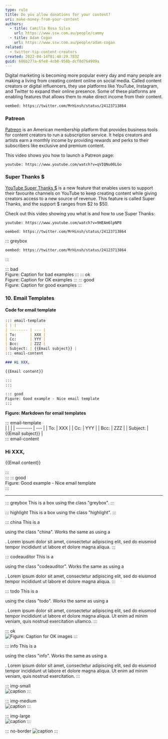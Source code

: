 ```yaml
---
type: rule
title: Do you allow donations for your content?
uri: make-money-from-your-content
authors:
  - title: Camilla Rosa Silva
    url: https://www.ssw.com.au/people/cammy
  - title: Adam Cogan
    url: https://www.ssw.com.au/people/adam-cogan
related:
  - twitter-tip-content-creators
created: 2022-04-14T01:48:29.783Z
guid: 686b277a-6fe8-4cb8-958b-dcf8d764909a
---
```


Digital marketing is becoming more popular every day and many people are making a living from creating content online on
social media. Called content creators or digital influencers, they use platforms like YouTube, Instagram, and Twitter to
expand their online presence. Some of these platforms are enabling features that allows them to make direct income from
their content.

`oembed: https://twitter.com/MrHinsh/status/24123713864`

<!--endintro-->

### Patreon

[Patreon](https://www.patreon.com/) is an American membership platform that provides business tools for content creators
to run a subscription service. It helps creators and artists earn a monthly income by providing rewards and perks to
their subscribers like exclusive and premium content.

This video shows you how to launch a Patreon page:

`youtube: https://www.youtube.com/watch?v=qVIQNu00LGo`

### Super Thanks $

[YouTube Super Thanks $](https://support.google.com/youtube/answer/10878910?hl=en) is a new feature that enables users
to support their favourite channels on YouTube to keep creating content while giving creators access to a new source of
revenue. This feature is called Super Thanks, and the support $ ranges from $2 to $50.

Check out this video showing you what is and how to use Super Thanks:

`youtube: https://www.youtube.com/watch?v=9HEAm6lpNP8`

`oembed: https://twitter.com/MrHinsh/status/24123713864`

::: greybox

`oembed: https://twitter.com/MrHinsh/status/24123713864`

:::

::: bad  
Figure: Caption for bad examples
:::
::: ok  
Figure: Caption for OK examples
:::
::: good  
Figure: Caption for good examples
:::

### 10. Email Templates

#### Code for email template

```md
::: email-template  
| | |
| -------- | --- |
| To:      | XXX |
| Cc:      | YYY |
| Bcc:     | ZZZ |
| Subject: | {{Email subject}} |  
::: email-content

### Hi XXX,

{{Email content}}

:::  
:::

::: good  
Figure: Good example - Nice email template  
:::
```

**Figure: Markdown for email templates**

::: email-template  
| | |
| -------- | --- |
| To:      | XXX |
| Cc:      | YYY |
| Bcc:     | ZZZ |
| Subject: | {{Email subject}} |  
::: email-content

### Hi XXX,

{{Email content}}

:::  
:::
::: good  
Figure: Good example - Nice email template  
:::

---

::: greybox
This is a box using the class "greybox".
:::

::: highlight
This is a box using the class "highlight".
:::

::: china
This is a <div> using the class "china". Works the same as using a <p> . Lorem ipsum dolor sit amet, consectetur
adipiscing elit, sed do eiusmod tempor incididunt ut labore et dolore magna aliqua.
:::

::: codeauditor
This is a <div> using the class "codeauditor". Works the same as using a <p> . Lorem ipsum dolor sit amet, consectetur
adipiscing elit, sed do eiusmod tempor incididunt ut labore et dolore magna aliqua.
:::

::: todo
This is a <div> using the class "todo". Works the same as using a <p> . Lorem ipsum dolor sit amet, consectetur
adipiscing elit, sed do eiusmod tempor incididunt ut labore et dolore magna aliqua. Ut enim ad minim veniam, quis
nostrud exercitation ullamco.
:::

::: ok  
![Figure: Caption for OK images](https://images.unsplash.com/photo-1478998674531-cb7d22e769df?ixlib=rb-1.2.1&ixid=eyJhcHBfaWQiOjEyMDd9&auto=format&fit=crop&w=1000&q=80)
:::

::: info
This is a <div> using the class "info". Works the same as using a <p> . Lorem ipsum dolor sit amet, consectetur
adipiscing elit, sed do eiusmod tempor incididunt ut labore et dolore magna aliqua. Ut enim ad minim veniam, quis
nostrud exercitation.
:::

::: img-small  
![caption](https://images.unsplash.com/photo-1478998674531-cb7d22e769df?ixlib=rb-1.2.1&ixid=eyJhcHBfaWQiOjEyMDd9&auto=format&fit=crop&w=1000&q=80)
:::

::: img-medium  
![caption](https://images.unsplash.com/photo-1478998674531-cb7d22e769df?ixlib=rb-1.2.1&ixid=eyJhcHBfaWQiOjEyMDd9&auto=format&fit=crop&w=1000&q=80)
:::

::: img-large  
![caption](https://images.unsplash.com/photo-1478998674531-cb7d22e769df?ixlib=rb-1.2.1&ixid=eyJhcHBfaWQiOjEyMDd9&auto=format&fit=crop&w=1000&q=80)
:::

::: no-border
![caption](https://images.unsplash.com/photo-1478998674531-cb7d22e769df?ixlib=rb-1.2.1&ixid=eyJhcHBfaWQiOjEyMDd9&auto=format&fit=crop&w=1000&q=80)
:::